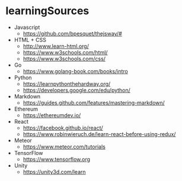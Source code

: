 # learningSources

* Javascript
  * https://github.com/bpesquet/thejsway/#
* HTML + CSS
  * http://www.learn-html.org/
  * https://www.w3schools.com/html/
  * https://www.w3schools.com/css/
* Go
  * https://www.golang-book.com/books/intro
* Python
  * https://learnpythonthehardway.org/
  * https://developers.google.com/edu/python/
* Markdown
  * https://guides.github.com/features/mastering-markdown/
* Ethereum
  * https://ethereumdev.io/
* React
  * https://facebook.github.io/react/
  * https://www.robinwieruch.de/learn-react-before-using-redux/
* Meteor
  * https://www.meteor.com/tutorials
* TensorFlow
  * https://www.tensorflow.org
* Unity
  * https://unity3d.com/learn

